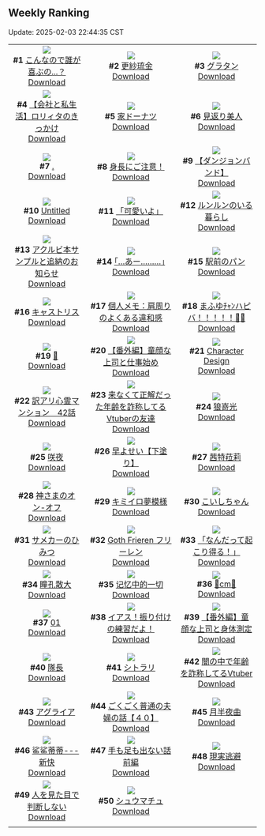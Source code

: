 ## Weekly Ranking
Update: 2025-02-03 22:44:35 CST

|      |      |      |
| :----: | :----: | :----: |
| ![](https://i.pixiv.re/c/240x480/img-master/img/2025/01/27/00/05/06/126607792_p0_master1200.jpg)<br>**#1** [こんなので誰が喜ぶの...？](https://www.pixiv.net/artworks/126607792)<br>[Download](https://i.pixiv.re/img-original/img/2025/01/27/00/05/06/126607792_p0.png) | ![](https://i.pixiv.re/c/240x480/img-master/img/2025/01/29/04/03/55/126675033_p0_master1200.jpg)<br>**#2** [更紗琉金](https://www.pixiv.net/artworks/126675033)<br>[Download](https://i.pixiv.re/img-original/img/2025/01/29/04/03/55/126675033_p0.jpg) | ![](https://i.pixiv.re/c/240x480/img-master/img/2025/01/28/20/30/03/126661893_p0_master1200.jpg)<br>**#3** [グラタン](https://www.pixiv.net/artworks/126661893)<br>[Download](https://i.pixiv.re/img-original/img/2025/01/28/20/30/03/126661893_p0.png) |
| ![](https://i.pixiv.re/c/240x480/img-master/img/2025/01/28/12/00/16/126650886_p0_master1200.jpg)<br>**#4** [【会社と私生活】ロリィタのきっかけ](https://www.pixiv.net/artworks/126650886)<br>[Download](https://i.pixiv.re/img-original/img/2025/01/28/12/00/16/126650886_p0.jpg) | ![](https://i.pixiv.re/c/240x480/img-master/img/2025/01/27/07/30/03/126615917_p0_master1200.jpg)<br>**#5** [家ドーナツ](https://www.pixiv.net/artworks/126615917)<br>[Download](https://i.pixiv.re/img-original/img/2025/01/27/07/30/03/126615917_p0.jpg) | ![](https://i.pixiv.re/c/240x480/img-master/img/2025/01/27/02/13/10/126611734_p0_master1200.jpg)<br>**#6** [見返り美人](https://www.pixiv.net/artworks/126611734)<br>[Download](https://i.pixiv.re/img-original/img/2025/01/27/02/13/10/126611734_p0.jpg) |
| ![](https://i.pixiv.re/c/240x480/img-master/img/2025/01/29/18/00/02/126687846_p0_master1200.jpg)<br>**#7** [.](https://www.pixiv.net/artworks/126687846)<br>[Download](https://i.pixiv.re/img-original/img/2025/01/29/18/00/02/126687846_p0.jpg) | ![](https://i.pixiv.re/c/240x480/img-master/img/2025/01/28/17/07/51/126656150_p0_master1200.jpg)<br>**#8** [身長にご注意！](https://www.pixiv.net/artworks/126656150)<br>[Download](https://i.pixiv.re/img-original/img/2025/01/28/17/07/51/126656150_p0.png) | ![](https://i.pixiv.re/c/240x480/img-master/img/2025/01/28/12/13/35/126651153_p0_master1200.jpg)<br>**#9** [【ダンジョンバンド】](https://www.pixiv.net/artworks/126651153)<br>[Download](https://i.pixiv.re/img-original/img/2025/01/28/12/13/35/126651153_p0.jpg) |
| ![](https://i.pixiv.re/c/240x480/img-master/img/2025/01/27/02/07/33/126611624_p0_master1200.jpg)<br>**#10** [Untitled](https://www.pixiv.net/artworks/126611624)<br>[Download](https://i.pixiv.re/img-original/img/2025/01/27/02/07/33/126611624_p0.jpg) | ![](https://i.pixiv.re/c/240x480/img-master/img/2025/01/29/17/00/40/126686484_p0_master1200.jpg)<br>**#11** [「可愛いよ」](https://www.pixiv.net/artworks/126686484)<br>[Download](https://i.pixiv.re/img-original/img/2025/01/29/17/00/40/126686484_p0.jpg) | ![](https://i.pixiv.re/c/240x480/img-master/img/2025/01/28/23/19/04/126667833_p0_master1200.jpg)<br>**#12** [ルンルンのいる暮らし](https://www.pixiv.net/artworks/126667833)<br>[Download](https://i.pixiv.re/img-original/img/2025/01/28/23/19/04/126667833_p0.jpg) |
| ![](https://i.pixiv.re/c/240x480/img-master/img/2025/01/27/08/20/28/126616618_p0_master1200.jpg)<br>**#13** [アクルビ本サンプルと追納のお知らせ](https://www.pixiv.net/artworks/126616618)<br>[Download](https://i.pixiv.re/img-original/img/2025/01/27/08/20/28/126616618_p0.jpg) | ![](https://i.pixiv.re/c/240x480/img-master/img/2025/01/27/17/10/13/126625322_p0_master1200.jpg)<br>**#14** [｢…あー………｣](https://www.pixiv.net/artworks/126625322)<br>[Download](https://i.pixiv.re/img-original/img/2025/01/27/17/10/13/126625322_p0.jpg) | ![](https://i.pixiv.re/c/240x480/img-master/img/2025/01/29/07/30/03/126677348_p0_master1200.jpg)<br>**#15** [駅前のパン](https://www.pixiv.net/artworks/126677348)<br>[Download](https://i.pixiv.re/img-original/img/2025/01/29/07/30/03/126677348_p0.jpg) |
| ![](https://i.pixiv.re/c/240x480/img-master/img/2025/01/28/20/03/55/126661101_p0_master1200.jpg)<br>**#16** [キャストリス](https://www.pixiv.net/artworks/126661101)<br>[Download](https://i.pixiv.re/img-original/img/2025/01/28/20/03/55/126661101_p0.jpg) | ![](https://i.pixiv.re/c/240x480/img-master/img/2025/01/28/06/00/06/126645875_p0_master1200.jpg)<br>**#17** [個人メモ：肩周りのよくある違和感](https://www.pixiv.net/artworks/126645875)<br>[Download](https://i.pixiv.re/img-original/img/2025/01/28/06/00/06/126645875_p0.jpg) | ![](https://i.pixiv.re/c/240x480/img-master/img/2025/01/27/00/00/02/126607166_p0_master1200.jpg)<br>**#18** [まふゆﾁｬﾝハピバ！！！！！🎂🎉](https://www.pixiv.net/artworks/126607166)<br>[Download](https://i.pixiv.re/img-original/img/2025/01/27/00/00/02/126607166_p0.jpg) |
| ![](https://i.pixiv.re/c/240x480/img-master/img/2025/01/28/00/00/21/126639045_p0_master1200.jpg)<br>**#19** [🌿](https://www.pixiv.net/artworks/126639045)<br>[Download](https://i.pixiv.re/img-original/img/2025/01/28/00/00/21/126639045_p0.png) | ![](https://i.pixiv.re/c/240x480/img-master/img/2025/01/28/18/00/29/126657427_p0_master1200.jpg)<br>**#20** [【番外編】童顔な上司と仕事始め](https://www.pixiv.net/artworks/126657427)<br>[Download](https://i.pixiv.re/img-original/img/2025/01/28/18/00/29/126657427_p0.jpg) | ![](https://i.pixiv.re/c/240x480/img-master/img/2025/01/28/21/26/58/126663800_p0_master1200.jpg)<br>**#21** [Character Design](https://www.pixiv.net/artworks/126663800)<br>[Download](https://i.pixiv.re/img-original/img/2025/01/28/21/26/58/126663800_p0.jpg) |
| ![](https://i.pixiv.re/c/240x480/img-master/img/2025/01/28/12/33/23/126651521_p0_master1200.jpg)<br>**#22** [訳アリ心霊マンション　42話](https://www.pixiv.net/artworks/126651521)<br>[Download](https://i.pixiv.re/img-original/img/2025/01/28/12/33/23/126651521_p0.jpg) | ![](https://i.pixiv.re/c/240x480/img-master/img/2025/01/28/21/13/35/126663348_p0_master1200.jpg)<br>**#23** [来なくて正解だった年齢を詐称してるVtuberの友達](https://www.pixiv.net/artworks/126663348)<br>[Download](https://i.pixiv.re/img-original/img/2025/01/28/21/13/35/126663348_p0.png) | ![](https://i.pixiv.re/c/240x480/img-master/img/2025/01/28/18/56/06/126659007_p0_master1200.jpg)<br>**#24** [狼嵜光](https://www.pixiv.net/artworks/126659007)<br>[Download](https://i.pixiv.re/img-original/img/2025/01/28/18/56/06/126659007_p0.jpg) |
| ![](https://i.pixiv.re/c/240x480/img-master/img/2025/01/28/01/39/30/126642321_p0_master1200.jpg)<br>**#25** [咲夜](https://www.pixiv.net/artworks/126642321)<br>[Download](https://i.pixiv.re/img-original/img/2025/01/28/01/39/30/126642321_p0.jpg) | ![](https://i.pixiv.re/c/240x480/img-master/img/2025/01/27/15/26/43/126623196_p0_master1200.jpg)<br>**#26** [早よせい【下塗り】](https://www.pixiv.net/artworks/126623196)<br>[Download](https://i.pixiv.re/img-original/img/2025/01/27/15/26/43/126623196_p0.jpg) | ![](https://i.pixiv.re/c/240x480/img-master/img/2025/01/28/00/00/19/126639031_p0_master1200.jpg)<br>**#27** [茜特菈莉](https://www.pixiv.net/artworks/126639031)<br>[Download](https://i.pixiv.re/img-original/img/2025/01/28/00/00/19/126639031_p0.jpg) |
| ![](https://i.pixiv.re/c/240x480/img-master/img/2025/01/27/22/22/10/126635319_p0_master1200.jpg)<br>**#28** [神さまのオン-オフ](https://www.pixiv.net/artworks/126635319)<br>[Download](https://i.pixiv.re/img-original/img/2025/01/27/22/22/10/126635319_p0.jpg) | ![](https://i.pixiv.re/c/240x480/img-master/img/2025/01/29/20/05/22/126661047_p0_master1200.jpg)<br>**#29** [キミイロ夢模様](https://www.pixiv.net/artworks/126661047)<br>[Download](https://i.pixiv.re/img-original/img/2025/01/29/20/05/22/126661047_p0.png) | ![](https://i.pixiv.re/c/240x480/img-master/img/2025/01/28/00/00/41/126639124_p0_master1200.jpg)<br>**#30** [こいしちゃん](https://www.pixiv.net/artworks/126639124)<br>[Download](https://i.pixiv.re/img-original/img/2025/01/28/00/00/41/126639124_p0.jpg) |
| ![](https://i.pixiv.re/c/240x480/img-master/img/2025/01/27/00/08/11/126607952_p0_master1200.jpg)<br>**#31** [サメカーのひみつ](https://www.pixiv.net/artworks/126607952)<br>[Download](https://i.pixiv.re/img-original/img/2025/01/27/00/08/11/126607952_p0.jpg) | ![](https://i.pixiv.re/c/240x480/img-master/img/2025/01/28/00/34/32/126640566_p0_master1200.jpg)<br>**#32** [Goth Frieren フリーレン](https://www.pixiv.net/artworks/126640566)<br>[Download](https://i.pixiv.re/img-original/img/2025/01/28/00/34/32/126640566_p0.jpg) | ![](https://i.pixiv.re/c/240x480/img-master/img/2025/01/28/18/43/06/126658682_p0_master1200.jpg)<br>**#33** [「なんだって起こり得る！」](https://www.pixiv.net/artworks/126658682)<br>[Download](https://i.pixiv.re/img-original/img/2025/01/28/18/43/06/126658682_p0.png) |
| ![](https://i.pixiv.re/c/240x480/img-master/img/2025/01/28/02/00/18/126642856_p0_master1200.jpg)<br>**#34** [瞳孔散大](https://www.pixiv.net/artworks/126642856)<br>[Download](https://i.pixiv.re/img-original/img/2025/01/28/02/00/18/126642856_p0.jpg) | ![](https://i.pixiv.re/c/240x480/img-master/img/2025/01/28/17/02/31/126656035_p0_master1200.jpg)<br>**#35** [记忆中的一切](https://www.pixiv.net/artworks/126656035)<br>[Download](https://i.pixiv.re/img-original/img/2025/01/28/17/02/31/126656035_p0.jpg) | ![](https://i.pixiv.re/c/240x480/img-master/img/2025/01/28/21/11/09/126663267_p0_master1200.jpg)<br>**#36** [🌻cm🌻](https://www.pixiv.net/artworks/126663267)<br>[Download](https://i.pixiv.re/img-original/img/2025/01/28/21/11/09/126663267_p0.png) |
| ![](https://i.pixiv.re/c/240x480/img-master/img/2025/01/28/23/11/28/126667555_p0_master1200.jpg)<br>**#37** [01](https://www.pixiv.net/artworks/126667555)<br>[Download](https://i.pixiv.re/img-original/img/2025/01/28/23/11/28/126667555_p0.png) | ![](https://i.pixiv.re/c/240x480/img-master/img/2025/01/27/00/14/53/126608237_p0_master1200.jpg)<br>**#38** [イアス！振り付けの練習だよ！](https://www.pixiv.net/artworks/126608237)<br>[Download](https://i.pixiv.re/img-original/img/2025/01/27/00/14/53/126608237_p0.jpg) | ![](https://i.pixiv.re/c/240x480/img-master/img/2025/01/29/00/01/03/126669541_p0_master1200.jpg)<br>**#39** [【番外編】童顔な上司と身体測定](https://www.pixiv.net/artworks/126669541)<br>[Download](https://i.pixiv.re/img-original/img/2025/01/29/00/01/03/126669541_p0.jpg) |
| ![](https://i.pixiv.re/c/240x480/img-master/img/2025/01/27/07/34/53/126616000_p0_master1200.jpg)<br>**#40** [隊長](https://www.pixiv.net/artworks/126616000)<br>[Download](https://i.pixiv.re/img-original/img/2025/01/27/07/34/53/126616000_p0.jpg) | ![](https://i.pixiv.re/c/240x480/img-master/img/2025/01/28/21/55/19/126664742_p0_master1200.jpg)<br>**#41** [シトラリ](https://www.pixiv.net/artworks/126664742)<br>[Download](https://i.pixiv.re/img-original/img/2025/01/28/21/55/19/126664742_p0.jpg) | ![](https://i.pixiv.re/c/240x480/img-master/img/2025/01/27/21/01/12/126632304_p0_master1200.jpg)<br>**#42** [闇の中で年齢を詐称してるVtuber](https://www.pixiv.net/artworks/126632304)<br>[Download](https://i.pixiv.re/img-original/img/2025/01/27/21/01/12/126632304_p0.png) |
| ![](https://i.pixiv.re/c/240x480/img-master/img/2025/01/28/19/06/36/126659465_p0_master1200.jpg)<br>**#43** [アグライア](https://www.pixiv.net/artworks/126659465)<br>[Download](https://i.pixiv.re/img-original/img/2025/01/28/19/06/36/126659465_p0.jpg) | ![](https://i.pixiv.re/c/240x480/img-master/img/2025/01/29/18/00/17/126687927_p0_master1200.jpg)<br>**#44** [ごくごく普通の夫婦の話【４０】](https://www.pixiv.net/artworks/126687927)<br>[Download](https://i.pixiv.re/img-original/img/2025/01/29/18/00/17/126687927_p0.jpg) | ![](https://i.pixiv.re/c/240x480/img-master/img/2025/01/27/00/31/32/126608911_p0_master1200.jpg)<br>**#45** [月半夜曲](https://www.pixiv.net/artworks/126608911)<br>[Download](https://i.pixiv.re/img-original/img/2025/01/27/00/31/32/126608911_p0.jpg) |
| ![](https://i.pixiv.re/c/240x480/img-master/img/2025/01/27/14/25/04/126622113_p0_master1200.jpg)<br>**#46** [鲨鲨蒂蒂---新快](https://www.pixiv.net/artworks/126622113)<br>[Download](https://i.pixiv.re/img-original/img/2025/01/27/14/25/04/126622113_p0.jpg) | ![](https://i.pixiv.re/c/240x480/img-master/img/2025/01/27/07/21/07/126615798_p0_master1200.jpg)<br>**#47** [手も足も出ない話 前編](https://www.pixiv.net/artworks/126615798)<br>[Download](https://i.pixiv.re/img-original/img/2025/01/27/07/21/07/126615798_p0.png) | ![](https://i.pixiv.re/c/240x480/img-master/img/2025/01/28/15/02/01/126653898_p0_master1200.jpg)<br>**#48** [現実逃避](https://www.pixiv.net/artworks/126653898)<br>[Download](https://i.pixiv.re/img-original/img/2025/01/28/15/02/01/126653898_p0.jpg) |
| ![](https://i.pixiv.re/c/240x480/img-master/img/2025/01/27/19/57/29/126629966_p0_master1200.jpg)<br>**#49** [人を見た目で判断しない](https://www.pixiv.net/artworks/126629966)<br>[Download](https://i.pixiv.re/img-original/img/2025/01/27/19/57/29/126629966_p0.jpg) | ![](https://i.pixiv.re/c/240x480/img-master/img/2025/01/28/21/15/07/126663391_p0_master1200.jpg)<br>**#50** [シュウマチュ](https://www.pixiv.net/artworks/126663391)<br>[Download](https://i.pixiv.re/img-original/img/2025/01/28/21/15/07/126663391_p0.png) |
|      |
